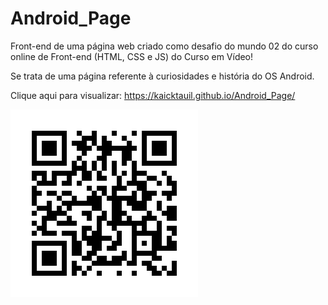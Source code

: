 # Android_Page

Front-end de uma página web criado como desafio do mundo 02 do curso online de Front-end (HTML, CSS e JS) do Curso em Vídeo!

Se trata de uma página referente à curiosidades e história do OS Android.

Clique aqui para visualizar: https://kaicktauil.github.io/Android_Page/

<img src="images/qrcode_site.png" alt="qr code do site">